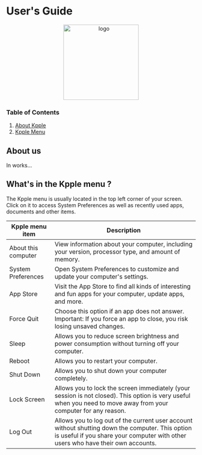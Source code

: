 # User's Guide

<p align="center">
    <img src="https://cdn.pling.com/img/c/a/8/0/6f07dbc2585f67f0036e77b64b333f93d7a6.png" alt="logo" width="200"/>
</p>

### Table of Contents
1. [About Kpple](#About-us)
2. [Kpple Menu](#Whats-in-the-Kpple-menu-)

## About us

In works...

## What's in the Kpple menu ?

The Kpple menu is usually located in the top left corner of your screen. Click on it to access System Preferences as well as recently used apps, documents and other items.

Kpple menu item | Description 
-- | -- 
About this computer | View information about your computer, including your version, processor type, and amount of memory.
System Preferences | Open System Preferences to customize and update your computer's settings. 
App Store | Visit the App Store to find all kinds of interesting and fun apps for your computer, update apps, and more. 
Force Quit | Choose this option if an app does not answer. Important: If you force an app to close, you risk losing unsaved changes.
Sleep | Allows you to reduce screen brightness and power consumption without turning off your computer.
Reboot | Allows you to restart your computer.
Shut Down | Allows you to shut down your computer completely.
Lock Screen | Allows you to lock the screen immediately (your session is not closed). This option is very useful when you need to move away from your computer for any reason.
Log Out | Allows you to log out of the current user account without shutting down the computer. This option is useful if you share your computer with other users who have their own accounts.


